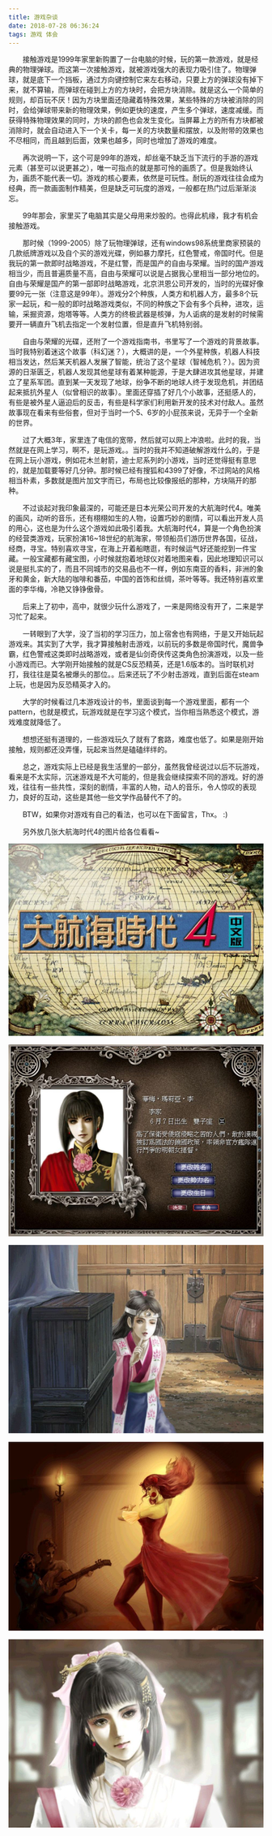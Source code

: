 ```yaml
---
title: 游戏杂谈
date: 2018-07-28 06:36:24
tags: 游戏 体会
---
```


&emsp;&emsp;接触游戏是1999年家里新购置了一台电脑的时候，玩的第一款游戏，就是经典的物理弹球。而这第一次接触游戏，就被游戏强大的表现力吸引住了。物理弹球，就是底下一个挡板，通过方向键控制它来左右移动，只要上方的弹球没有掉下来，就不算输，而弹球在碰到上方的方块时，会把方块消除。就是这么一个简单的规则，却百玩不厌！因为方块里面还隐藏着特殊效果，某些特殊的方块被消除的同时，会给弹球带来新的物理效果，例如更快的速度，产生多个弹球，速度减缓。而获得特殊物理效果的同时，方块的颜色也会发生变化。当屏幕上方的所有方块都被消除时，就会自动进入下一个关卡，每一关的方块数量和摆放，以及附带的效果也不尽相同，而且越到后面，效果也越多，同时也增加了游戏的难度。

&emsp;&emsp;再次说明一下，这个可是99年的游戏，却丝毫不缺乏当下流行的手游的游戏元素（甚至可以说更甚之），唯一可指点的就是那可怜的画质了。但是我始终认为，画质不能代表一切。游戏的核心要素，依然是可玩性。耐玩的游戏往往会成为经典，而一款画面制作精美，但是缺乏可玩度的游戏，一般都在热门过后渐渐淡忘。

&emsp;&emsp;99年那会，家里买了电脑其实是父母用来炒股的。也得此机缘，我才有机会接触游戏。

&emsp;&emsp;那时候（1999-2005）除了玩物理弹球，还有windows98系统里商家预装的几款纸牌游戏以及自个买的游戏光碟，例如暴力摩托，红色警戒，帝国时代。但是我玩的第一款即时战略游戏，不是红警，而是国产的自由与荣耀。当时的国产游戏相当少，而且普遍质量不高，自由与荣耀可以说是占据我心里相当一部分地位的。自由与荣耀是国产的第一部即时战略游戏，北京洪恩公司开发的，当时的光碟好像要99元一张（注意这是99年）。游戏分2个种族，人类方和机器人方，最多8个玩家一起玩，和一般的即时战略游戏类似，不同的种族之下会有多个兵种，进攻，运输，采掘资源，炮塔等等。人类方的终极武器是核弹，为人诟病的是发射的时候需要开一辆直升飞机去指定一个发射位置，但是直升飞机特别弱。

&emsp;&emsp;自由与荣耀的光碟，还附了一个游戏指南书，书里写了一个游戏的背景故事。当时我特别着迷这个故事（科幻迷？），大概讲的是，一个外星种族，机器人科技相当发达，然后某天机器人发展了智能，统治了这个星球（智械危机？）。因为资源的日渐匮乏，机器人发现其他星球有着某种能源，于是大肆进攻其他星球，并建立了星系军团。直到某一天发现了地球，纷争不断的地球人终于发现危机，并团结起来抵抗外星人（似曾相识的故事）。里面还穿插了好几个小故事，还挺感人的，有些是被外星人逼迫后的反击，有些是科学家们利用新开发的技术对付敌人。虽然故事现在看来有些俗套，但对于当时一个5、6岁的小屁孩来说，无异于一个全新的世界。

&emsp;&emsp;过了大概3年，家里连了电信的宽带，然后就可以网上冲浪啦。此时的我，当然就是在网上学习，啊不，是玩游戏。。当时的我并不知道破解游戏什么的，于是在网上玩小游戏，例如花木兰射箭，迪士尼系列的小游戏，当时还觉得挺有意思的，就是加载要等好几分钟。那时候已经有搜狐和4399了好像，不过网站的风格相当朴素，多数就是图片加文字而已，布局也比较像报纸的那种，方块隔开的那种。

&emsp;&emsp;不过谈起对我印象最深的，可能还是日本光荣公司开发的大航海时代4。唯美的画风，动听的音乐，还有栩栩如生的人物，设置巧妙的剧情，可以看出开发人员的用心，这也是为什么这个游戏如此吸引着我。大航海时代4，算是一个角色扮演的经营类游戏，玩家扮演16~18世纪的航海家，带领船员们游历世界各国，征战，经商，寻宝。特别喜欢寻宝，在海上开着船瞎逛，有时候运气好还能挖到一件宝藏。一般宝藏都有藏宝图，小时候就抱着地球仪对着地图来看，因此地理知识可以说是挺扎实的了，而且不同城市的交易品也不一样，例如东南亚的香料，非洲的象牙和黄金，新大陆的咖啡和番茄，中国的首饰和丝绸，茶叶等等。我还特别喜欢里面的李华梅，冷艳又铮铮傲骨。

&emsp;&emsp;后来上了初中，高中，就很少玩什么游戏了，一来是网络没有开了，二来是学习忙了起来。

&emsp;&emsp;一转眼到了大学，没了当初的学习压力，加上宿舍也有网络，于是又开始玩起游戏来。其实到了大学，我才算接触射击游戏，以前玩的多数是帝国时代，魔兽争霸，红色警戒这类即时战略游戏，或者是仙剑奇侠传这类角色扮演游戏，以及一些小游戏而已。大学刚开始接触的就是CS反恐精英，还是1.6版本的。当时联机对打，我往往是莫名被爆头的那位。。后来还玩了不少射击游戏，直到后面在steam上玩，也是因为反恐精英才入的。

&emsp;&emsp;大学的时候看过几本游戏设计的书，里面谈到每一个游戏里面，都有一个pattern，也就是模式，玩游戏就是在学习这个模式，当你相当熟悉这个模式，游戏难度就降低了。

&emsp;&emsp;想想还挺有道理的，一些游戏玩久了就有了套路，难度也低了。如果是刚开始接触，规则都还没弄懂，玩起来当然是磕磕绊绊的。

&emsp;&emsp;总之，游戏实际上已经是我生活里的一部分，虽然我曾经说过以后不玩游戏，看来是不太实际，沉迷游戏是不大可能的，但是我会继续探索不同的游戏。好的游戏，往往有一些共性，深刻的剧情，丰富的人物，动人的音乐，令人惊叹的表现力，良好的互动，这些是其他一些文学作品替代不了的。

&emsp;&emsp;BTW，如果你对游戏有自己的看法，也可以在下面留言，Thx。 :)

&emsp;&emsp;另外放几张大航海时代4的图片给各位看看~

![封面](/images/dk4/dk4pk1.jpg)

![](/images/dk4/dk4pk2.jpg)

![](/images/dk4/dk4pk5.jpg)

![](/images/dk4/dk4pk6.jpg)

![](/images/dk4/dk4pk8.jpg)